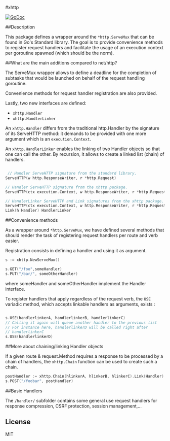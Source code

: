 #xhttp

[![GoDoc](https://godoc.org/github.com/atdiar/xhttp/gddo?status.svg)](http://godoc.org/github.com/atdiar/xhttp)

##Description

This package defines a wrapper around the `*http.ServeMux` that can be found
in Go's Standard library. The goal is to provide convenience methods to
register request handlers and facilitate the usage of an execution context
per goroutine spawned (which should be the norm).

##What are the main additions compared to net/http?

The ServeMux wrapper allows to define a deadline for the completion of
subtasks that would be launched on behalf of the request handling goroutine.

Convenience methods for request handler registration are also provided.

Lastly, two new interfaces are defined:
* `xhttp.Handler`
* `xhttp.HandlerLinker`

An `xhttp.Handler` differs from the traditional http.Handler by the signature
of its ServeHTTP method: it demands to be provided with one more argument
which is an `execution.Context`.

An `xhttp.HandlerLinker` enables the linking of two Handler objects so that one
can call the other. By recursion, it allows to create a linked list (chain) of
handlers.

``` go

 // Handler ServeHTTP signature from the standard library.
ServeHTTP(w http.ResponseWriter, r *http.Request)

// Handler ServeHTTP signature from the xhttp package.
ServeHTTP(ctx execution.Context, w http.ResponseWriter, r *http.Request)

// HandlerLinker ServeHTTP and Link signatures from the xhttp package.
ServeHTTP(ctx execution.Context, w http.ResponseWriter, r *http.Request)
Link(h Handler) HandlerLinker

```

##Convenience methods

As a wrapper around `*http.ServeMux`, we have defined several methods that
should render the task of registering request handlers per route and verb easier.

Registration consists in defining a handler and using it
as argument.

``` go
s := xhttp.NewServeMux()

s.GET("/foo",someHandler)
s.PUT("/bar/", someOtherHandler)

```
where someHandler and someOtherHandler implement the Handler interface.

To register handlers that apply regardless of the request verb, the `USE`
variadic method, which accepts linkable handlers as arguments, exists :

``` go

s.USE(handlerlinkerA, handlerlinkerB, handlerlinkerC)
// Calling it again will queue another handler to the previous list
// For instance here, handlerlinkerD will be called right after
// handlerlinkerC
s.USE(handlerlinkerD)

```

##More about chaining/linking Handler objects

If a given route & request.Method requires a response to be processed
by a chain of handlers, the `xhttp.Chain` function can be used to create such
a chain.

``` go
postHandler := xhttp.Chain(hlinkerA, hlinkerB, hlinkerC).Link(Handler)
s.POST("/foobar", postHandler)
```

##Basic Handlers

The `/handler/` subfolder contains some general use request handlers
for response compression, CSRF protection, session management,...

## License
MIT
